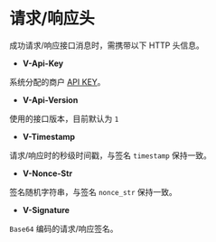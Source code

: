 # 请求/响应头

成功请求/响应接口消息时，需携带以下 HTTP 头信息。

* **V-Api-Key**

系统分配的商户 [API KEY](/zh/payoutApi/apiRule/illustrate#api-key)。

* **V-Api-Version**

使用的接口版本，目前默认为 `1`

* **V-Timestamp**

请求/响应时的秒级时间戳，与签名 `timestamp` 保持一致。

* **V-Nonce-Str**

签名随机字符串，与签名 `nonce_str` 保持一致。

* **V-Signature**

`Base64` 编码的请求/响应签名。